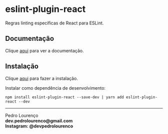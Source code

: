 # eslint-plugin-react

Regras linting específicas de React para ESLint.

## Documentação

Clique [aqui](https://github.com/yannickcr/eslint-plugin-react) para ver a documentação.

## Instalação

Clique [aqui](https://www.npmjs.com/package/eslint-plugin-react) para fazer a instalação.

Instalar como dependência de desenvolvimento:

```
npm install eslint-plugin-react --save-dev | yarn add eslint-plugin-react --dev
```
<hr>
<stong>Pedro Lourenço</strong><br>
<Strong>dev.pedrolourenco@gmail.com</strong><br>
<Strong>Instagram: @devpedrolourenco</strong>